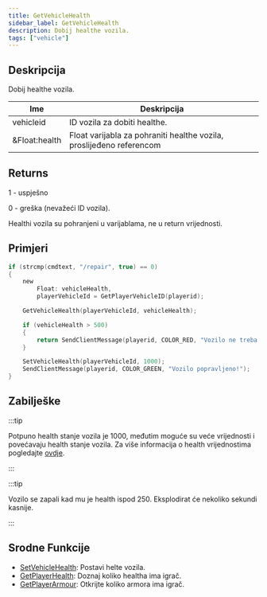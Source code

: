 ```yaml
---
title: GetVehicleHealth
sidebar_label: GetVehicleHealth
description: Dobij healthe vozila.
tags: ["vehicle"]
---
```


## Deskripcija

Dobij healthe vozila.

| Ime           | Deskripcija                                                          |
| ------------- | -------------------------------------------------------------------- |
| vehicleid     | ID vozila za dobiti healthe.                                         |
| &Float:health | Float varijabla za pohraniti healthe vozila, proslijeđeno referencom |

## Returns

1 - uspješno

0 - greška (nevažeći ID vozila).

Healthi vozila su pohranjeni u varijablama, ne u return vrijednosti.

## Primjeri

```c
if (strcmp(cmdtext, "/repair", true) == 0)
{
    new
        Float: vehicleHealth,
        playerVehicleId = GetPlayerVehicleID(playerid);

    GetVehicleHealth(playerVehicleId, vehicleHealth);

    if (vehicleHealth > 500)
    {
        return SendClientMessage(playerid, COLOR_RED, "Vozilo ne treba popravak!");
    }

    SetVehicleHealth(playerVehicleId, 1000);
    SendClientMessage(playerid, COLOR_GREEN, "Vozilo popravljeno!");
}
```

## Zabilješke

:::tip

Potpuno health stanje vozila je 1000, međutim moguće su veće vrijednosti i povećavaju health stanje vozila. Za više informacija o health vrijednostima pogledajte [ovdje](../resources/vehiclehealth).

:::

:::tip

Vozilo se zapali kad mu je health ispod 250. Eksplodirat će nekoliko sekundi kasnije.

:::

## Srodne Funkcije

- [SetVehicleHealth](SetVehicleHealth): Postavi helte vozila.
- [GetPlayerHealth](GetPlayerHealth): Doznaj koliko healtha ima igrač.
- [GetPlayerArmour](GetPlayerArmour): Otkrijte koliko armora ima igrač.
